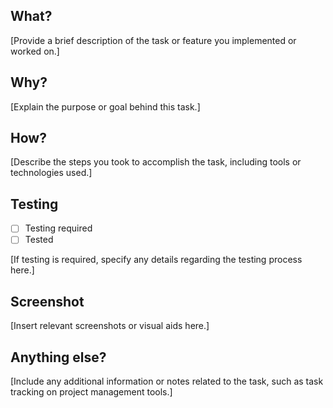 ## What?

[Provide a brief description of the task or feature you implemented or worked on.]

## Why?

[Explain the purpose or goal behind this task.]

## How?

[Describe the steps you took to accomplish the task, including tools or technologies used.]

## Testing

- [ ] Testing required
- [ ] Tested

[If testing is required, specify any details regarding the testing process here.]

## Screenshot

[Insert relevant screenshots or visual aids here.]

## Anything else?

[Include any additional information or notes related to the task, such as task tracking on project management tools.]
